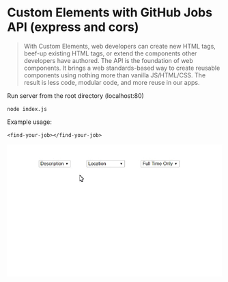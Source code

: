 # Custom Elements with GitHub Jobs API (express and cors)

> With Custom Elements, web developers can create new HTML tags, beef-up existing HTML tags, or extend the components other developers have authored. The API is the foundation of web components. It brings a web standards-based way to create reusable components using nothing more than vanilla JS/HTML/CSS. The result is less code, modular code, and more reuse in our apps.

Run server from the root directory (localhost:80)
```
node index.js
```

Example usage:
```
<find-your-job></find-your-job>
```

![](images/demo.gif)
